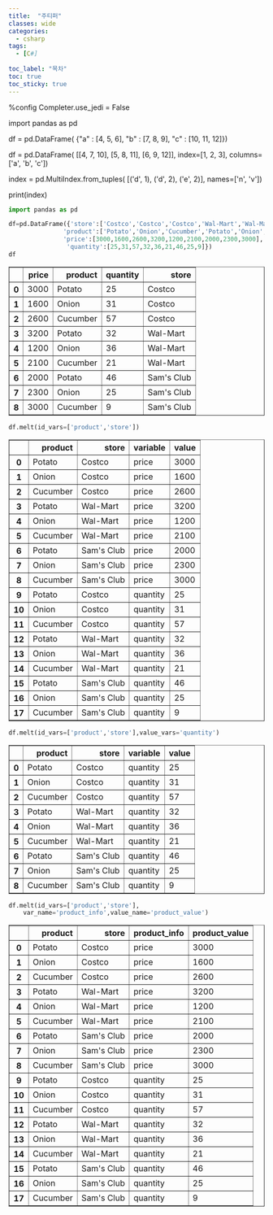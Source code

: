 ```yaml
---
title:  "주티퍼"
classes: wide
categories:
  - csharp
tags:
  - [C#]
 
toc_label: "목차"
toc: true
toc_sticky: true
---
```



%config Completer.use_jedi = False

import pandas as pd

df = pd.DataFrame(
{"a" : [4, 5, 6],
"b" : [7, 8, 9],
"c" : [10, 11, 12]})

df = pd.DataFrame(
[[4, 7, 10],
[5, 8, 11],
[6, 9, 12]],
index=[1, 2, 3],
columns=['a', 'b', 'c'])

index = pd.MultiIndex.from_tuples(
[('d', 1), ('d', 2),
('e', 2)], names=['n', 'v'])

print(index)


```python
import pandas as pd

df=pd.DataFrame({'store':['Costco','Costco','Costco','Wal-Mart','Wal-Mart','Wal-Mart',"Sam's Club","Sam's Club","Sam's Club"],
               'product':['Potato','Onion','Cucumber','Potato','Onion','Cucumber','Potato','Onion','Cucumber'],
               'price':[3000,1600,2600,3200,1200,2100,2000,2300,3000],
                'quantity':[25,31,57,32,36,21,46,25,9]})
df
```




<div>
<style>
    .dataframe thead tr:only-child th {
        text-align: right;
    }

    .dataframe thead th {
        text-align: left;
    }
    
    .dataframe tbody tr th {
        vertical-align: top;
    }
</style>
<table border="1" class="dataframe">
  <thead>
    <tr style="text-align: right;">
      <th></th>
      <th>price</th>
      <th>product</th>
      <th>quantity</th>
      <th>store</th>
    </tr>
  </thead>
  <tbody>
    <tr>
      <th>0</th>
      <td>3000</td>
      <td>Potato</td>
      <td>25</td>
      <td>Costco</td>
    </tr>
    <tr>
      <th>1</th>
      <td>1600</td>
      <td>Onion</td>
      <td>31</td>
      <td>Costco</td>
    </tr>
    <tr>
      <th>2</th>
      <td>2600</td>
      <td>Cucumber</td>
      <td>57</td>
      <td>Costco</td>
    </tr>
    <tr>
      <th>3</th>
      <td>3200</td>
      <td>Potato</td>
      <td>32</td>
      <td>Wal-Mart</td>
    </tr>
    <tr>
      <th>4</th>
      <td>1200</td>
      <td>Onion</td>
      <td>36</td>
      <td>Wal-Mart</td>
    </tr>
    <tr>
      <th>5</th>
      <td>2100</td>
      <td>Cucumber</td>
      <td>21</td>
      <td>Wal-Mart</td>
    </tr>
    <tr>
      <th>6</th>
      <td>2000</td>
      <td>Potato</td>
      <td>46</td>
      <td>Sam's Club</td>
    </tr>
    <tr>
      <th>7</th>
      <td>2300</td>
      <td>Onion</td>
      <td>25</td>
      <td>Sam's Club</td>
    </tr>
    <tr>
      <th>8</th>
      <td>3000</td>
      <td>Cucumber</td>
      <td>9</td>
      <td>Sam's Club</td>
    </tr>
  </tbody>
</table>
</div>




```python
df.melt(id_vars=['product','store'])
```




<div>
<style>
    .dataframe thead tr:only-child th {
        text-align: right;
    }

    .dataframe thead th {
        text-align: left;
    }
    
    .dataframe tbody tr th {
        vertical-align: top;
    }
</style>
<table border="1" class="dataframe">
  <thead>
    <tr style="text-align: right;">
      <th></th>
      <th>product</th>
      <th>store</th>
      <th>variable</th>
      <th>value</th>
    </tr>
  </thead>
  <tbody>
    <tr>
      <th>0</th>
      <td>Potato</td>
      <td>Costco</td>
      <td>price</td>
      <td>3000</td>
    </tr>
    <tr>
      <th>1</th>
      <td>Onion</td>
      <td>Costco</td>
      <td>price</td>
      <td>1600</td>
    </tr>
    <tr>
      <th>2</th>
      <td>Cucumber</td>
      <td>Costco</td>
      <td>price</td>
      <td>2600</td>
    </tr>
    <tr>
      <th>3</th>
      <td>Potato</td>
      <td>Wal-Mart</td>
      <td>price</td>
      <td>3200</td>
    </tr>
    <tr>
      <th>4</th>
      <td>Onion</td>
      <td>Wal-Mart</td>
      <td>price</td>
      <td>1200</td>
    </tr>
    <tr>
      <th>5</th>
      <td>Cucumber</td>
      <td>Wal-Mart</td>
      <td>price</td>
      <td>2100</td>
    </tr>
    <tr>
      <th>6</th>
      <td>Potato</td>
      <td>Sam's Club</td>
      <td>price</td>
      <td>2000</td>
    </tr>
    <tr>
      <th>7</th>
      <td>Onion</td>
      <td>Sam's Club</td>
      <td>price</td>
      <td>2300</td>
    </tr>
    <tr>
      <th>8</th>
      <td>Cucumber</td>
      <td>Sam's Club</td>
      <td>price</td>
      <td>3000</td>
    </tr>
    <tr>
      <th>9</th>
      <td>Potato</td>
      <td>Costco</td>
      <td>quantity</td>
      <td>25</td>
    </tr>
    <tr>
      <th>10</th>
      <td>Onion</td>
      <td>Costco</td>
      <td>quantity</td>
      <td>31</td>
    </tr>
    <tr>
      <th>11</th>
      <td>Cucumber</td>
      <td>Costco</td>
      <td>quantity</td>
      <td>57</td>
    </tr>
    <tr>
      <th>12</th>
      <td>Potato</td>
      <td>Wal-Mart</td>
      <td>quantity</td>
      <td>32</td>
    </tr>
    <tr>
      <th>13</th>
      <td>Onion</td>
      <td>Wal-Mart</td>
      <td>quantity</td>
      <td>36</td>
    </tr>
    <tr>
      <th>14</th>
      <td>Cucumber</td>
      <td>Wal-Mart</td>
      <td>quantity</td>
      <td>21</td>
    </tr>
    <tr>
      <th>15</th>
      <td>Potato</td>
      <td>Sam's Club</td>
      <td>quantity</td>
      <td>46</td>
    </tr>
    <tr>
      <th>16</th>
      <td>Onion</td>
      <td>Sam's Club</td>
      <td>quantity</td>
      <td>25</td>
    </tr>
    <tr>
      <th>17</th>
      <td>Cucumber</td>
      <td>Sam's Club</td>
      <td>quantity</td>
      <td>9</td>
    </tr>
  </tbody>
</table>
</div>




```python
df.melt(id_vars=['product','store'],value_vars='quantity')
```




<div>
<style>
    .dataframe thead tr:only-child th {
        text-align: right;
    }

    .dataframe thead th {
        text-align: left;
    }
    
    .dataframe tbody tr th {
        vertical-align: top;
    }
</style>
<table border="1" class="dataframe">
  <thead>
    <tr style="text-align: right;">
      <th></th>
      <th>product</th>
      <th>store</th>
      <th>variable</th>
      <th>value</th>
    </tr>
  </thead>
  <tbody>
    <tr>
      <th>0</th>
      <td>Potato</td>
      <td>Costco</td>
      <td>quantity</td>
      <td>25</td>
    </tr>
    <tr>
      <th>1</th>
      <td>Onion</td>
      <td>Costco</td>
      <td>quantity</td>
      <td>31</td>
    </tr>
    <tr>
      <th>2</th>
      <td>Cucumber</td>
      <td>Costco</td>
      <td>quantity</td>
      <td>57</td>
    </tr>
    <tr>
      <th>3</th>
      <td>Potato</td>
      <td>Wal-Mart</td>
      <td>quantity</td>
      <td>32</td>
    </tr>
    <tr>
      <th>4</th>
      <td>Onion</td>
      <td>Wal-Mart</td>
      <td>quantity</td>
      <td>36</td>
    </tr>
    <tr>
      <th>5</th>
      <td>Cucumber</td>
      <td>Wal-Mart</td>
      <td>quantity</td>
      <td>21</td>
    </tr>
    <tr>
      <th>6</th>
      <td>Potato</td>
      <td>Sam's Club</td>
      <td>quantity</td>
      <td>46</td>
    </tr>
    <tr>
      <th>7</th>
      <td>Onion</td>
      <td>Sam's Club</td>
      <td>quantity</td>
      <td>25</td>
    </tr>
    <tr>
      <th>8</th>
      <td>Cucumber</td>
      <td>Sam's Club</td>
      <td>quantity</td>
      <td>9</td>
    </tr>
  </tbody>
</table>
</div>




```python
df.melt(id_vars=['product','store'],
	var_name='product_info',value_name='product_value')
```




<div>
<style>
    .dataframe thead tr:only-child th {
        text-align: right;
    }

    .dataframe thead th {
        text-align: left;
    }
    
    .dataframe tbody tr th {
        vertical-align: top;
    }
</style>
<table border="1" class="dataframe">
  <thead>
    <tr style="text-align: right;">
      <th></th>
      <th>product</th>
      <th>store</th>
      <th>product_info</th>
      <th>product_value</th>
    </tr>
  </thead>
  <tbody>
    <tr>
      <th>0</th>
      <td>Potato</td>
      <td>Costco</td>
      <td>price</td>
      <td>3000</td>
    </tr>
    <tr>
      <th>1</th>
      <td>Onion</td>
      <td>Costco</td>
      <td>price</td>
      <td>1600</td>
    </tr>
    <tr>
      <th>2</th>
      <td>Cucumber</td>
      <td>Costco</td>
      <td>price</td>
      <td>2600</td>
    </tr>
    <tr>
      <th>3</th>
      <td>Potato</td>
      <td>Wal-Mart</td>
      <td>price</td>
      <td>3200</td>
    </tr>
    <tr>
      <th>4</th>
      <td>Onion</td>
      <td>Wal-Mart</td>
      <td>price</td>
      <td>1200</td>
    </tr>
    <tr>
      <th>5</th>
      <td>Cucumber</td>
      <td>Wal-Mart</td>
      <td>price</td>
      <td>2100</td>
    </tr>
    <tr>
      <th>6</th>
      <td>Potato</td>
      <td>Sam's Club</td>
      <td>price</td>
      <td>2000</td>
    </tr>
    <tr>
      <th>7</th>
      <td>Onion</td>
      <td>Sam's Club</td>
      <td>price</td>
      <td>2300</td>
    </tr>
    <tr>
      <th>8</th>
      <td>Cucumber</td>
      <td>Sam's Club</td>
      <td>price</td>
      <td>3000</td>
    </tr>
    <tr>
      <th>9</th>
      <td>Potato</td>
      <td>Costco</td>
      <td>quantity</td>
      <td>25</td>
    </tr>
    <tr>
      <th>10</th>
      <td>Onion</td>
      <td>Costco</td>
      <td>quantity</td>
      <td>31</td>
    </tr>
    <tr>
      <th>11</th>
      <td>Cucumber</td>
      <td>Costco</td>
      <td>quantity</td>
      <td>57</td>
    </tr>
    <tr>
      <th>12</th>
      <td>Potato</td>
      <td>Wal-Mart</td>
      <td>quantity</td>
      <td>32</td>
    </tr>
    <tr>
      <th>13</th>
      <td>Onion</td>
      <td>Wal-Mart</td>
      <td>quantity</td>
      <td>36</td>
    </tr>
    <tr>
      <th>14</th>
      <td>Cucumber</td>
      <td>Wal-Mart</td>
      <td>quantity</td>
      <td>21</td>
    </tr>
    <tr>
      <th>15</th>
      <td>Potato</td>
      <td>Sam's Club</td>
      <td>quantity</td>
      <td>46</td>
    </tr>
    <tr>
      <th>16</th>
      <td>Onion</td>
      <td>Sam's Club</td>
      <td>quantity</td>
      <td>25</td>
    </tr>
    <tr>
      <th>17</th>
      <td>Cucumber</td>
      <td>Sam's Club</td>
      <td>quantity</td>
      <td>9</td>
    </tr>
  </tbody>
</table>
</div>


